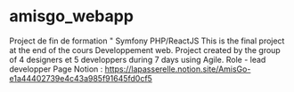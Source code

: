 # amisgo_webapp
Project de fin de formation "
Symfony PHP/ReactJS This is the final project at the end of the cours Developpement web. Project created by the group of 4 designers et 5 developpers during 7 days using Agile.
Role - lead developper
Page Notion : https://lapasserelle.notion.site/AmisGo-e1a44402739e4c43a985f91645fd0cf5
